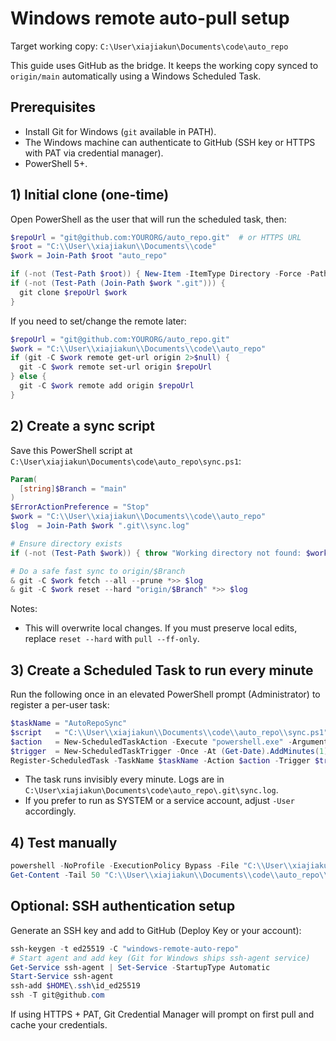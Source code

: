 # Windows remote auto-pull setup

Target working copy: `C:\User\xiajiakun\Documents\code\auto_repo`

This guide uses GitHub as the bridge. It keeps the working copy synced to `origin/main` automatically using a Windows Scheduled Task.

## Prerequisites

- Install Git for Windows (`git` available in PATH).
- The Windows machine can authenticate to GitHub (SSH key or HTTPS with PAT via credential manager).
- PowerShell 5+.

## 1) Initial clone (one-time)

Open PowerShell as the user that will run the scheduled task, then:

```powershell
$repoUrl = "git@github.com:YOURORG/auto_repo.git"  # or HTTPS URL
$root = "C:\\User\\xiajiakun\\Documents\\code"
$work = Join-Path $root "auto_repo"

if (-not (Test-Path $root)) { New-Item -ItemType Directory -Force -Path $root | Out-Null }
if (-not (Test-Path (Join-Path $work ".git"))) {
  git clone $repoUrl $work
}
```

If you need to set/change the remote later:

```powershell
$repoUrl = "git@github.com:YOURORG/auto_repo.git"
$work = "C:\\User\\xiajiakun\\Documents\\code\\auto_repo"
if (git -C $work remote get-url origin 2>$null) {
  git -C $work remote set-url origin $repoUrl
} else {
  git -C $work remote add origin $repoUrl
}
```

## 2) Create a sync script

Save this PowerShell script at `C:\User\xiajiakun\Documents\code\auto_repo\sync.ps1`:

```powershell
Param(
  [string]$Branch = "main"
)
$ErrorActionPreference = "Stop"
$work = "C:\\User\\xiajiakun\\Documents\\code\\auto_repo"
$log  = Join-Path $work ".git\\sync.log"

# Ensure directory exists
if (-not (Test-Path $work)) { throw "Working directory not found: $work" }

# Do a safe fast sync to origin/$Branch
& git -C $work fetch --all --prune *>> $log
& git -C $work reset --hard "origin/$Branch" *>> $log
```

Notes:
- This will overwrite local changes. If you must preserve local edits, replace `reset --hard` with `pull --ff-only`.

## 3) Create a Scheduled Task to run every minute

Run the following once in an elevated PowerShell prompt (Administrator) to register a per-user task:

```powershell
$taskName = "AutoRepoSync"
$script   = "C:\\User\\xiajiakun\\Documents\\code\\auto_repo\\sync.ps1"
$action   = New-ScheduledTaskAction -Execute "powershell.exe" -Argument "-NoProfile -WindowStyle Hidden -ExecutionPolicy Bypass -File `"$script`" -Branch main"
$trigger  = New-ScheduledTaskTrigger -Once -At (Get-Date).AddMinutes(1) -RepetitionInterval (New-TimeSpan -Minutes 1) -RepetitionDuration ([TimeSpan]::MaxValue)
Register-ScheduledTask -TaskName $taskName -Action $action -Trigger $trigger -Description "Pull origin/main into auto_repo every minute" -User $env:USERNAME -RunLevel Limited -Force
```

- The task runs invisibly every minute. Logs are in `C:\User\xiajiakun\Documents\code\auto_repo\.git\sync.log`.
- If you prefer to run as SYSTEM or a service account, adjust `-User` accordingly.

## 4) Test manually

```powershell
powershell -NoProfile -ExecutionPolicy Bypass -File "C:\\User\\xiajiakun\\Documents\\code\\auto_repo\\sync.ps1" -Branch main
Get-Content -Tail 50 "C:\\User\\xiajiakun\\Documents\\code\\auto_repo\\.git\\sync.log"
```

## Optional: SSH authentication setup

Generate an SSH key and add to GitHub (Deploy Key or your account):

```powershell
ssh-keygen -t ed25519 -C "windows-remote-auto-repo"
# Start agent and add key (Git for Windows ships ssh-agent service)
Get-Service ssh-agent | Set-Service -StartupType Automatic
Start-Service ssh-agent
ssh-add $HOME\.ssh\id_ed25519
ssh -T git@github.com
```

If using HTTPS + PAT, Git Credential Manager will prompt on first pull and cache your credentials.

